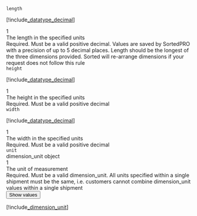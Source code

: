 <div class="property">
    <div class="name"><code>length</code></div>
    <div class="type">

[!include[_datatype_decimal](_datatype_decimal.md)]
</div>
    <div class="occurs">1</div>
    <div class="description">The length in the specified units</div>
    <div class="validation">Required. Must be a valid positive decimal. Values are saved by SortedPRO with a precision of up to 5 decimal places. Length should be the longest of the three dimensions provided. Sorted will re-arrange dimensions if your request does not follow this rule</div>
</div>
<div class="property">
    <div class="name"><code>height</code></div>
    <div class="type">

[!include[_datatype_decimal](_datatype_decimal.md)]
</div>
    <div class="occurs">1</div>
    <div class="description">The height in the specified units</div>
    <div class="validation">Required. Must be a valid positive decimal</div>
</div>
<div class="property">
    <div class="name"><code>width</code></div>
    <div class="type">

[!include[_datatype_decimal](_datatype_decimal.md)]
</div>
    <div class="occurs">1</div>
    <div class="description">The width in the specified units</div>
    <div class="validation">Required. Must be a valid positive decimal</div>
</div>
<div class="property">
    <div class="name"><code>unit</code></div>
    <div class="type">dimension_unit object</div>
    <div class="occurs">1</div>
    <div class="description">The unit of measurement</div>
    <div class="validation">Required. Must be a valid dimension_unit. All units specified within a single shipment must be the same, i.e. customers cannot combine dimension_unit values within a single shipment</div>     
    <div class="dropdown"> 
        <button onclick="dropFunction(this)">Show values</button>
        <div class="dropdown-content">

[!include[_dimension_unit](_dimension_unit.md)]
</div>
    </div>              
</div>